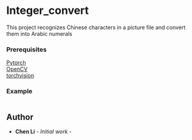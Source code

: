 # Integer_convert

This project recognizes Chinese characters in a picture file and convert them into Arabic numerals

### Prerequisites

[Pytorch](https://pytorch.org/)  
[OpenCV](https://opencv.org/)  
[torchvision](https://pytorch.org/docs/stable/torchvision/index.html)  


### Example
```

```

## Author

* **Chen Li** - *Initial work* - 

